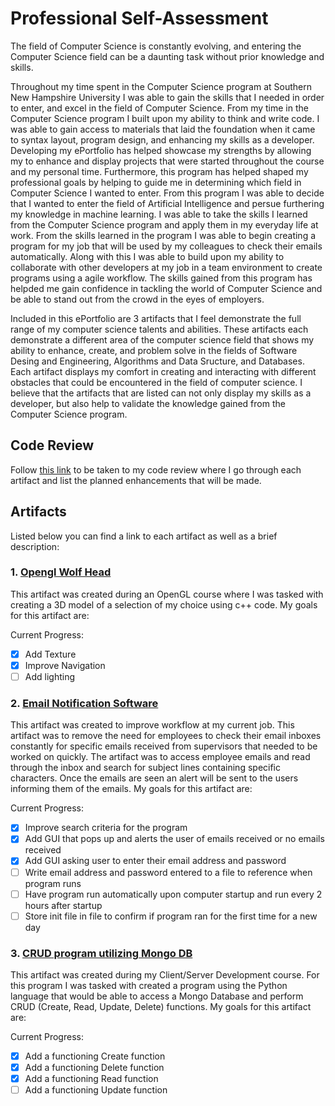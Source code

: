 # Professional Self-Assessment

The field of Computer Science is constantly evolving, and entering the Computer Science field can be a daunting task without prior knowledge and skills.

Throughout my time spent in the Computer Science program at Southern New Hampshire University I was able to gain the skills that I needed in order to enter, and excel in the field of Computer Science. From my time in the Computer Science program I built upon my ability to think and write code. I was able to gain access to materials that laid the foundation when it came to syntax layout, program design, and enhancing my skills as a developer. Developing my ePortfolio has helped showcase my strengths by allowing my to enhance and display projects that were started throughout the course and my personal time. Furthermore, this program has helped shaped my professional goals by helping to guide me in determining which field in Computer Science I wanted to enter. From this program I was able to decide that I wanted to enter the field of Artificial Intelligence and persue furthering my knowledge in machine learning. I was able to take the skills I learned from the Computer Science program and apply them in my everyday life at work. From the skills learned in the program I was able to begin creating a program for my job that will be used by my colleagues to check their emails automatically. Along with this I was able to build upon my ability to collaborate with other developers at my job in a team environment to create programs using a agile workflow. The skills gained from this program has helpded me gain confidence in tackling the world of Computer Science and be able to stand out from the crowd in the eyes of employers. 

Included in this ePortfolio are 3 artifacts that I feel demonstrate the full range of my computer science talents and abilities. These artifacts each demonstrate a different area of the computer science field that shows my ability to enhance, create, and problem solve in the fields of Software Desing and Engineering, Algorithms and Data Sructure, and Databases. Each artifact displays my comfort in creating and interacting with different obstacles that could be encountered in the field of computer science. I believe that the artifacts that are listed can not only display my skills as a developer, but also help to validate the knowledge gained from the Computer Science program.

## Code Review

Follow [this link](https://youtu.be/lyZpw21SdSo) to be taken to my code review where I go through each artifact and list the planned enhancements that will be made. 

## Artifacts

Listed below you can find a link to each artifact as well as a brief description:

### 1. [Opengl Wolf Head](https://joeyf12.github.io/wolfhead)

This artifact was created during an OpenGL course where I was tasked with creating a 3D model of a selection of my choice using c++ code. My goals for this artifact are:

Current Progress:
- [x] Add Texture
- [x] Improve Navigation
- [ ] Add lighting

### 2. [Email Notification Software](https://joeyf12.github.io/emailsoftware)

This artifact was created to improve workflow at my current job. This artifact was to remove the need for employees to check their email inboxes constantly for specific emails received from supervisors that needed to be worked on quickly. The artifact was to access employee emails and read through the inbox and search for subject lines containing specific characters. Once the emails are seen an alert will be sent to the users informing them of the emails. My goals for this artifact are: 

Current Progress:
- [x] Improve search criteria for the program
- [x] Add GUI that pops up and alerts the user of emails received or no emails received
- [x] Add GUI asking user to enter their email address and password
- [ ] Write email address and password entered to a file to reference when program runs
- [ ] Have program run automatically upon computer startup and run every 2 hours after startup
- [ ] Store init file in file to confirm if program ran for the first time for a new day

### 3. [CRUD program utilizing Mongo DB](https://joeyf12.github.io/CRUDmongo)

This artifact was created during my Client/Server Development course. For this program I was tasked with created a program using the Python language that would be able to access a Mongo Database and perform CRUD  (Create, Read, Update, Delete) functions. My goals for this artifact are:

Current Progress:
- [x] Add a functioning Create function
- [x] Add a functioning Delete function
- [x] Add a functioning Read function
- [ ] Add a functioning Update function
